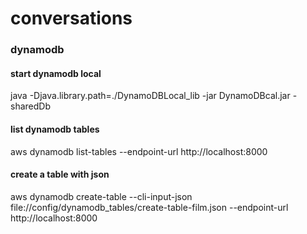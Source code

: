 # conversations

### dynamodb
#### start dynamodb local
java -Djava.library.path=./DynamoDBLocal_lib -jar DynamoDBcal.jar -sharedDb
#### list dynamodb tables
aws dynamodb list-tables --endpoint-url http://localhost:8000
#### create a table with json
aws dynamodb create-table --cli-input-json file://config/dynamodb_tables/create-table-film.json --endpoint-url http://localhost:8000